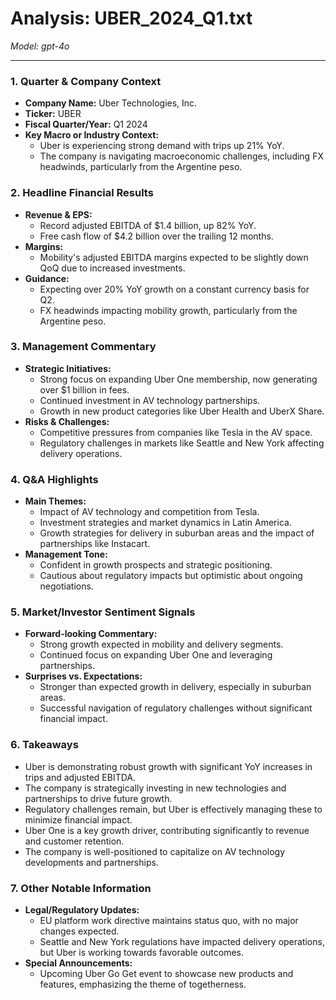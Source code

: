 # Analysis: UBER_2024_Q1.txt

*Model: gpt-4o*

---

### 1. Quarter & Company Context
- **Company Name:** Uber Technologies, Inc.
- **Ticker:** UBER
- **Fiscal Quarter/Year:** Q1 2024
- **Key Macro or Industry Context:**
  - Uber is experiencing strong demand with trips up 21% YoY.
  - The company is navigating macroeconomic challenges, including FX headwinds, particularly from the Argentine peso.

### 2. Headline Financial Results
- **Revenue & EPS:**
  - Record adjusted EBITDA of $1.4 billion, up 82% YoY.
  - Free cash flow of $4.2 billion over the trailing 12 months.
- **Margins:**
  - Mobility's adjusted EBITDA margins expected to be slightly down QoQ due to increased investments.
- **Guidance:**
  - Expecting over 20% YoY growth on a constant currency basis for Q2.
  - FX headwinds impacting mobility growth, particularly from the Argentine peso.

### 3. Management Commentary
- **Strategic Initiatives:**
  - Strong focus on expanding Uber One membership, now generating over $1 billion in fees.
  - Continued investment in AV technology partnerships.
  - Growth in new product categories like Uber Health and UberX Share.
- **Risks & Challenges:**
  - Competitive pressures from companies like Tesla in the AV space.
  - Regulatory challenges in markets like Seattle and New York affecting delivery operations.

### 4. Q&A Highlights
- **Main Themes:**
  - Impact of AV technology and competition from Tesla.
  - Investment strategies and market dynamics in Latin America.
  - Growth strategies for delivery in suburban areas and the impact of partnerships like Instacart.
- **Management Tone:**
  - Confident in growth prospects and strategic positioning.
  - Cautious about regulatory impacts but optimistic about ongoing negotiations.

### 5. Market/Investor Sentiment Signals
- **Forward-looking Commentary:**
  - Strong growth expected in mobility and delivery segments.
  - Continued focus on expanding Uber One and leveraging partnerships.
- **Surprises vs. Expectations:**
  - Stronger than expected growth in delivery, especially in suburban areas.
  - Successful navigation of regulatory challenges without significant financial impact.

### 6. Takeaways
- Uber is demonstrating robust growth with significant YoY increases in trips and adjusted EBITDA.
- The company is strategically investing in new technologies and partnerships to drive future growth.
- Regulatory challenges remain, but Uber is effectively managing these to minimize financial impact.
- Uber One is a key growth driver, contributing significantly to revenue and customer retention.
- The company is well-positioned to capitalize on AV technology developments and partnerships.

### 7. Other Notable Information
- **Legal/Regulatory Updates:**
  - EU platform work directive maintains status quo, with no major changes expected.
  - Seattle and New York regulations have impacted delivery operations, but Uber is working towards favorable outcomes.
- **Special Announcements:**
  - Upcoming Uber Go Get event to showcase new products and features, emphasizing the theme of togetherness.